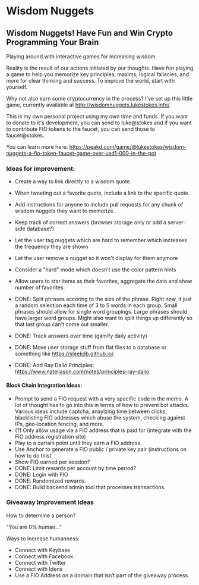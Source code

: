 # Wisdom Nuggets

## Wisdom Nuggets! Have Fun and Win Crypto Programming Your Brain

Playing around with interactive games for increasing wisdom.

Reality is the result of our actions initiated by our thoughts. Have fun playing a game to help you memorize key principles, maxims, logical fallacies, and more for clear thinking and success. To improve the world, start with yourself.

Why not also earn some cryptocurrency in the process? I've set up this little game, currently available at http://wisdomnuggets.lukestokes.info/

This is my own personal project using my own time and funds. If you want to donate to it's development, you can send to luke@stokes and if you want to contribute FIO tokens to the faucet, you can send those to faucet@stokes.

You can learn more here: https://peakd.com/game/@lukestokes/wisdom-nuggets-a-fio-token-faucet-game-over-usd1-000-in-the-pot

### Ideas for improvement:

* Create a way to link directly to a wisdom quote.
* When tweeting out a favorite quote, include a link to the specific quote.
* Add instructions for anyone to include pull requests for any chunk of wisdom nuggets they want to memorize.
* Keep track of correct answers (browser storage only or add a server-side database?)
* Let the user tag nuggets which are hard to remember which increases the frequency they are shown
* Let the user remove a nugget so it won't display for them anymore
* Consider a "hard" mode which doesn't use the color pattern hints
* Allow users to star items as their favorites, aggregate the data and show number of favorites.

* DONE: Split phrases accoring to the size of the phrase. Right now, it just a random selection each time of 3 to 5 words in each group. Small phrases should allow for single word groupings. Large phrases should have larger word groups. Might also want to split things up differently so that last group can't come out smaller.
* DONE: Track answers over time (gamify daily activity)
* DONE: Move user storage stuff from flat files to a database or something like https://sleekdb.github.io/
* DONE: Add Ray Dalio Principles: https://www.nateliason.com/notes/principles-ray-dalio

#### Block Chain Integration Ideas:

* Prompt to send a FIO request with a very specific code in the memo. A lot of thought has to go into this in terms of how to prevent bot attacks. Various ideas include captcha, anaylzing time between clicks, blacklisting FIO addresses which abuse the system, checking against IPs, geo-location fencing, and more.
* (?) Only allow usage via a FIO address that is paid for (integrate with the FIO address registration site)
* Play to a certain point until they earn a FIO address.
* Use Anchor to generate a FIO public / private key pair (instructions on how to do this)
* Show FIO earned per session?
* DONE: Limit rewards per account by time period?
* DONE: Login with FIO
* DONE: Randomized rewards.
* DONE: Build backend admin tool that processes transactions.

### Giveaway Improvement Ideas

How to determine a person?

"You are 0% human..."

Ways to increase humanness:

* Connect with Keybase
* Connect with Facebook
* Connect with Twitter
* Connect with Idena
* Use a FIO Address on a domain that isn’t part of the giveaway process.

